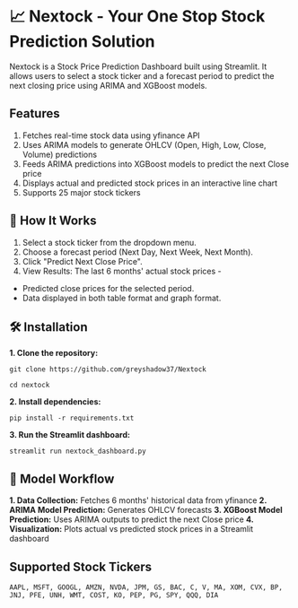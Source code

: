 # 📈 Nextock - Your One Stop Stock Prediction Solution
Nextock is a Stock Price Prediction Dashboard built using Streamlit. It allows users to select a stock ticker and a forecast period to predict the next closing price using ARIMA and XGBoost models.


## Features
1. Fetches real-time stock data using yfinance API
2. Uses ARIMA models to generate OHLCV (Open, High, Low, Close, Volume) predictions
3. Feeds ARIMA predictions into XGBoost models to predict the next Close price
4. Displays actual and predicted stock prices in an interactive line chart
5. Supports 25 major stock tickers



## 📌 How It Works
1. Select a stock ticker from the dropdown menu.
2. Choose a forecast period (Next Day, Next Week, Next Month).
3. Click "Predict Next Close Price".
4. View Results:
The last 6 months' actual stock prices -
- Predicted close prices for the selected period.
- Data displayed in both table format and graph format.


## 🛠 Installation
**1. Clone the repository:**
            
    git clone https://github.com/greyshadow37/Nextock
   
    cd nextock

**2. Install dependencies:**

    pip install -r requirements.txt
**3. Run the Streamlit dashboard:**

    streamlit run nextock_dashboard.py


## 📶 Model Workflow
**1. Data Collection:** Fetches 6 months' historical data from yfinance
**2. ARIMA Model Prediction:** Generates OHLCV forecasts
**3. XGBoost Model Prediction:** Uses ARIMA outputs to predict the next Close price
**4. Visualization:** Plots actual vs predicted stock prices in a Streamlit dashboard

## Supported Stock Tickers
    AAPL, MSFT, GOOGL, AMZN, NVDA, JPM, GS, BAC, C, V, MA, XOM, CVX, BP, JNJ, PFE, UNH, WMT, COST, KO, PEP, PG, SPY, QQQ, DIA

